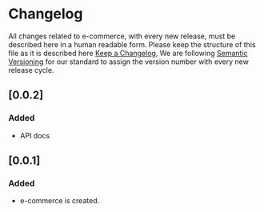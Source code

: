 # Changelog

All changes related to e-commerce, with every new release, must be described here in a human readable
form. Please keep the structure of this file as it is described here [Keep a Changelog](https://keepachangelog.com/en/1.0.0/),
We are following [Semantic Versioning](https://semver.org/spec/v2.0.0.html) for our standard to assign the version
number with every new release cycle. 

## [0.0.2]
### Added
- API docs

## [0.0.1]
### Added
- e-commerce is created.

